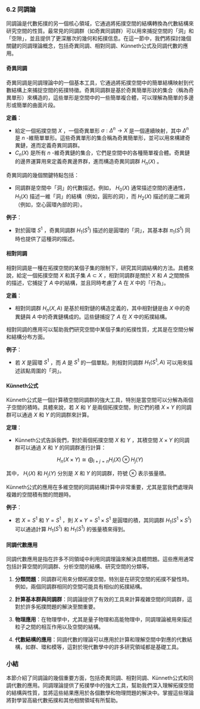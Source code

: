 ### 6.2 同調論

同調論是代數拓撲的另一個核心領域，它通過將拓撲空間的結構轉換為代數結構來研究空間的性質。最常見的同調群（如奇異同調群）可以用來捕捉空間的「洞」和「空隙」，並且提供了更深層次的幾何和拓撲信息。在這一節中，我們將探討幾個關鍵的同調理論概念，包括奇異同調、相對同調、Künneth公式及同調代數的應用。

#### 奇異同調

奇異同調是同調理論中的一個基本工具，它通過將拓撲空間中的簡單結構映射到代數結構上來捕捉空間的拓撲特徵。奇異同調群是基於奇異簡單形狀的集合（稱為奇異單形）來構造的，這些單形是空間中的一些簡單複合體，可以理解為簡單的多邊形或簡單的曲面片段。

**定義**：
- 給定一個拓撲空間  $`X`$ ，一個奇異單形  $`\sigma: \Delta^n \to X`$  是一個連續映射，其中  $`\Delta^n`$  是  $`n`$ -維簡單單形。這些奇異單形的集合稱為奇異簡單形，並可以用來構建奇異鏈，進而定義奇異同調群。
-  $`C_n(X)`$  是所有  $`n`$ -維奇異鏈的集合，它們是空間中的各種簡單複合體。奇異鏈的邊界運算用來定義奇異邊界群，進而構造奇異同調群  $`H_n(X)`$ 。

奇異同調的幾個關鍵特點包括：
- 同調群是空間中「洞」的代數描述。例如， $`H_0(X)`$  通常描述空間的連通性， $`H_1(X)`$  描述一維「洞」的結構（例如，圓形的洞），而  $`H_2(X)`$  描述的是二維洞（例如，空心圓環內部的洞）。

**例子**：
- 對於圓環  $`S^1`$ ，奇異同調群  $`H_1(S^1)`$  描述的是圓環的「洞」，其基本群  $`\pi_1(S^1)`$  同時也提供了這種洞的描述。

#### 相對同調

相對同調是一種在拓撲空間的某個子集的限制下，研究其同調結構的方法。具體來說，給定一個拓撲空間  $`X`$  和其子集  $`A \subset X`$ ，相對同調群是關於  $`X`$  和  $`A`$  之間關係的描述，它捕捉了  $`A`$  中的結構，並且同時考慮了  $`A`$  在  $`X`$  中的「行為」。

**定義**：
- 相對同調群  $`H_n(X, A)`$  是基於相對鏈的構造定義的，其中相對鏈是由  $`X`$  中的奇異鏈與  $`A`$  中的奇異鏈構成的。這些鏈捕捉了  $`A`$  在  $`X`$  中的拓撲結構。

相對同調的應用可以幫助我們研究空間中某個子集的拓撲性質，尤其是在空間分解和結構分布方面。

**例子**：
- 若  $`X`$  是圓環  $`S^1`$ ，而  $`A`$  是  $`S^1`$  的一個單點，則相對同調群  $`H_1(S^1, A)`$  可以用來描述該點周圍的「洞」。

#### Künneth公式

Künneth公式是一個計算積空間同調群的強大工具，特別是當空間可以分解為兩個子空間的積時。具體來說，若  $`X`$  和  $`Y`$  是兩個拓撲空間，則它們的積  $`X \times Y`$  的同調群可以通過  $`X`$  和  $`Y`$  的同調群來計算。

**定理**：
- Künneth公式告訴我們，對於兩個拓撲空間  $`X`$  和  $`Y`$ ，其積空間  $`X \times Y`$  的同調群可以通過  $`X`$  和  $`Y`$  的同調群進行計算：
  
```math
H_n(X \times Y) \cong \bigoplus_{i+j=n} H_i(X) \otimes H_j(Y)
```

  其中， $`H_i(X)`$  和  $`H_j(Y)`$  分別是  $`X`$  和  $`Y`$  的同調群，符號  $`\otimes`$  表示張量積。

Künneth公式的應用在多維空間的同調結構計算中非常重要，尤其是當我們處理與複雜的空間積有關的問題時。

**例子**：
- 若  $`X = S^1`$  和  $`Y = S^1`$ ，則  $`X \times Y = S^1 \times S^1`$  是圓環的積，其同調群  $`H_1(S^1 \times S^1)`$  可以通過計算  $`H_1(S^1)`$  和  $`H_1(S^1)`$  的張量積來得到。

#### 同調代數應用

同調代數應用是指在許多不同領域中利用同調理論來解決具體問題。這些應用通常包括計算空間的同調群、分析空間的結構、研究空間的分類等。

1. **分類問題**：同調群可用來分類拓撲空間，特別是在研究空間的拓撲不變性時。例如，兩個同調群相同的空間可能具有相似的拓撲結構。
   
2. **計算基本群與同調群**：同調論提供了有效的工具來計算複雜空間的同調群，這對於許多拓撲問題的解決至關重要。

3. **物理應用**：在物理學中，尤其是量子物理和高能物理中，同調理論被用來描述粒子之間的相互作用以及空間的結構。

4. **代數結構的應用**：同調代數的理論可以應用於計算和理解空間中對應的代數結構，如群、環和模等，這對於現代數學中的許多研究領域都是基礎工具。

### 小結

本節介紹了同調論的幾個重要方面，包括奇異同調、相對同調、Künneth公式和同調代數的應用。同調理論提供了拓撲學中的強大工具，幫助我們深入理解拓撲空間的結構與性質，並將這些結果應用於各個數學和物理問題的解決中。掌握這些理論將對學習高級代數拓撲和其他相關領域有所幫助。